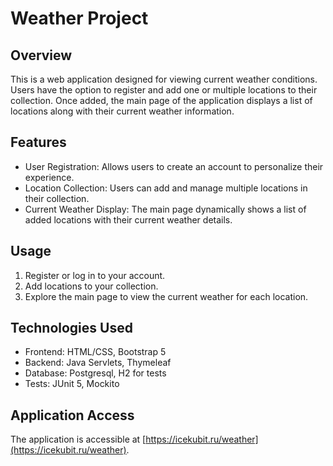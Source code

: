 # Weather Project

## Overview
This is a web application designed for viewing current weather conditions. Users have the option to register and add one or multiple locations to their collection. Once added, the main page of the application displays a list of locations along with their current weather information.

## Features
- User Registration: Allows users to create an account to personalize their experience.
- Location Collection: Users can add and manage multiple locations in their collection.
- Current Weather Display: The main page dynamically shows a list of added locations with their current weather details.

## Usage
1. Register or log in to your account.
2. Add locations to your collection.
3. Explore the main page to view the current weather for each location.

## Technologies Used
- Frontend: HTML/CSS, Bootstrap 5
- Backend: Java Servlets, Thymeleaf
- Database: Postgresql, H2 for tests
- Tests: JUnit 5, Mockito

## Application Access
The application is accessible at [https://icekubit.ru/weather](https://icekubit.ru/weather).